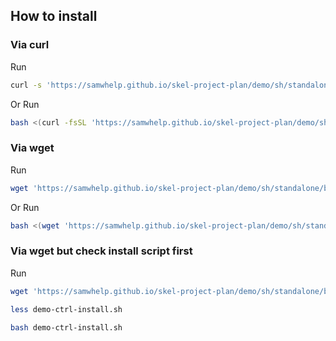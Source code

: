 
## How to install

### Via curl

Run

``` sh
curl -s 'https://samwhelp.github.io/skel-project-plan/demo/sh/standalone/bin/demo-ctrl-install.sh' | bash
```

Or Run

``` sh
bash <(curl -fsSL 'https://samwhelp.github.io/skel-project-plan/demo/sh/standalone/bin/demo-ctrl-install.sh')
```


### Via wget

Run

``` sh
wget 'https://samwhelp.github.io/skel-project-plan/demo/sh/standalone/bin/demo-ctrl-install.sh' -q -O - | bash
```

Or Run

``` sh
bash <(wget 'https://samwhelp.github.io/skel-project-plan/demo/sh/standalone/bin/demo-ctrl-install.sh' -q -O -)
```

### Via wget but check install script first

Run

``` sh
wget 'https://samwhelp.github.io/skel-project-plan/demo/sh/standalone/bin/demo-ctrl-install.sh' -O demo-ctrl-install.sh

less demo-ctrl-install.sh

bash demo-ctrl-install.sh
```
